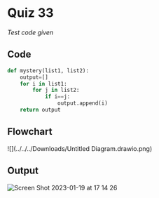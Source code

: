 # Quiz 33
*Test code given*

## Code
```.py
def mystery(list1, list2):
    output=[]
    for i in list1:
        for j in list2:
            if i==j:
                output.append(i)
    return output
```

## Flowchart
![](../../../Downloads/Untitled Diagram.drawio.png)


## Output
![Screen Shot 2023-01-19 at 17 14 26](https://user-images.githubusercontent.com/113817801/213389291-cd169efa-7717-4fd3-ac53-fd1865124da8.png)
